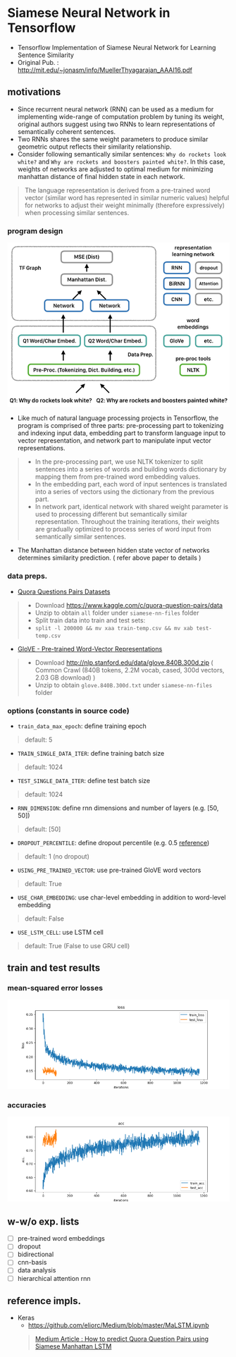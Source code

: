 # Siamese Neural Network in Tensorflow
- Tensorflow Implementation of Siamese Neural Network for Learning Sentence Similarity
- Original Pub. : http://mit.edu/~jonasm/info/MuellerThyagarajan_AAAI16.pdf

## motivations

- Since recurrent neural network (RNN) can be used as a medium for implementing wide-range of computation problem by tuning its weight, original authors suggest using two RNNs to learn representations of semantically coherent sentences.
- Two RNNs shares the same weight parameters to produce similar geometric output reflects their similarity relationship.
- Consider following semantically similar sentences: `Why do rockets look white?` and `Why are rockets and boosters painted white?`. In this case, weights of networks are adjusted to optimal medium for minimizing manhattan distance of final hidden state in each network.
> The language representation is derived from a pre-trained word vector (similar word has represented in similar numeric values) helpful for networks to adjust their weight minimally (therefore expressively) when processing similar sentences.

### program design
![Program Design](docs/diagram.png)

- Like much of natural language processing projects in Tensorflow, the program is comprised of three parts: pre-processing part to tokenizing and indexing input data, embedding part to transform language input to vector representation, and network part to manipulate input vector representations.
> - In the pre-processing part, we use NLTK tokenizer to split sentences into a series of words and building words dictionary by mapping them from pre-trained word embedding values.
> - In the embedding part, each word of input sentences is translated into a series of vectors using the dictionary from the previous part.
> - In network part, identical network with shared weight parameter is used to processing different but semantically similar representation. Throughout the training iterations, their weights are gradually optimized to process series of word input from semantically similar sentences.
- The Manhattan distance between hidden state vector of networks determines similarity prediction. ( refer above paper to details )

### data preps.
- [Quora Questions Pairs Datasets](https://www.kaggle.com/c/quora-question-pairs/)
> - Download https://www.kaggle.com/c/quora-question-pairs/data
> - Unzip to obtain `all` folder under `siamese-nn-files` folder
> - Split train data into train and test sets:
> - `split -l 200000 && mv xaa train-temp.csv && mv xab test-temp.csv`

- [GloVE - Pre-trained Word-Vector Representations](https://nlp.stanford.edu/projects/glove/)
> - Download http://nlp.stanford.edu/data/glove.840B.300d.zip ( Common Crawl (840B tokens, 2.2M vocab, cased, 300d vectors, 2.03 GB download) )
> - Unzip to obtain `glove.840B.300d.txt` under `siamese-nn-files` folder

### options (constants in source code)
- `train_data_max_epoch`: define training epoch
> default: 5
- `TRAIN_SINGLE_DATA_ITER`: define training batch size
> default: 1024
- `TEST_SINGLE_DATA_ITER`: define test batch size
> default: 1024
- `RNN_DIMENSION`: define rnn dimensions and number of layers (e.g. [50, 50])
> default: [50]
- `DROPOUT_PERCENTILE`: define dropout percentile (e.g. 0.5 [reference](https://www.tensorflow.org/api_docs/python/tf/nn/rnn_cell/DropoutWrapper))
> default: 1 (no dropout)
- `USING_PRE_TRAINED_VECTOR`: use pre-trained GloVE word vectors
> default: True
- `USE_CHAR_EMBEDDING`: use char-level embedding in addition to word-level embedding
> default: False
- `USE_LSTM_CELL`: use LSTM cell
> default: True (False to use GRU cell)

## train and test results

### mean-squared error losses
![MSE Losses](docs/loss.png)


### accuracies
![Accuracies](docs/acc.png)


## w-w/o exp. lists
- [ ] pre-trained word embeddings
- [ ] dropout
- [ ] bidirectional
- [ ] cnn-basis
- [ ] data analysis
- [ ] hierarchical attention rnn

## reference impls.
- Keras
  - https://github.com/eliorc/Medium/blob/master/MaLSTM.ipynb
  > [Medium Article : How to predict Quora Question Pairs using Siamese Manhattan LSTM](https://medium.com/mlreview/implementing-malstm-on-kaggles-quora-question-pairs-competition-8b31b0b16a07)
